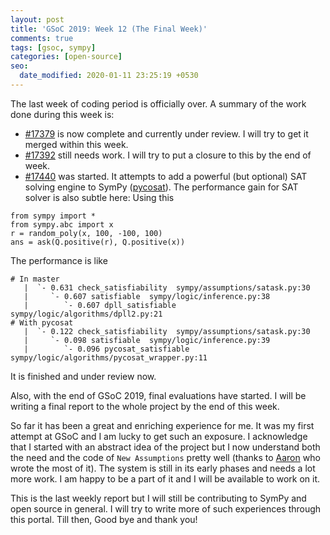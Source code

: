 ```yaml
---
layout: post
title: 'GSoC 2019: Week 12 (The Final Week)'
comments: true
tags: [gsoc, sympy]
categories: [open-source]
seo:
  date_modified: 2020-01-11 23:25:19 +0530
---
```

The last week of coding period is officially over. A summary of the work done during this week is:

* [#17379](https://github.com/sympy/sympy/pull/17379) is now complete and currently under review. I will try to get it merged within this week.
* [#17392](https://github.com/sympy/sympy/pull/17392) still needs work. I will try to put a closure to this by the end of week.
* [#17440](https://github.com/sympy/sympy/pull/17440) was started. It attempts to add a powerful (but optional) SAT solving engine to SymPy ([pycosat](https://pypi.org/project/pycosat/)). The performance gain for SAT solver is also subtle here: Using this
```
from sympy import *
from sympy.abc import x
r = random_poly(x, 100, -100, 100)
ans = ask(Q.positive(r), Q.positive(x))
```
The performance is like
```
# In master
   |  `- 0.631 check_satisfiability  sympy/assumptions/satask.py:30
   |     `- 0.607 satisfiable  sympy/logic/inference.py:38
   |        `- 0.607 dpll_satisfiable  sympy/logic/algorithms/dpll2.py:21
# With pycosat
   |  `- 0.122 check_satisfiability  sympy/assumptions/satask.py:30
   |     `- 0.098 satisfiable  sympy/logic/inference.py:39
   |        `- 0.096 pycosat_satisfiable  sympy/logic/algorithms/pycosat_wrapper.py:11
```
It is finished and under review now.

Also, with the end of GSoC 2019, final evaluations have started. I will be writing a final report to the whole project by the end of this week.

So far it has been a great and enriching experience for me. It was my first attempt at GSoC and I am lucky to get such an exposure. I acknowledge that I started with an abstract idea of the project but I now understand both the need and the code of `New Assumptions` pretty well (thanks to [Aaron](https://github.com/asmeurer) who wrote the most of it). The system is still in its early phases and needs a lot more work. I am happy to be a part of it and I will be available to work on it.

This is the last weekly report but I will still be contributing to SymPy and open source in general. I will try to write more of such experiences through this portal. Till then, Good bye and thank you!
